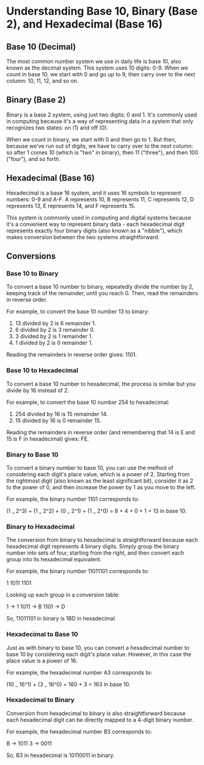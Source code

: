 # Understanding Base 10, Binary (Base 2), and Hexadecimal (Base 16)

## Base 10 (Decimal)

The most common number system we use in daily life is base 10, also known as the decimal system. This system uses 10 digits: 0-9. When we count in base 10, we start with 0 and go up to 9, then carry over to the next column: 10, 11, 12, and so on.

## Binary (Base 2)

Binary is a base 2 system, using just two digits: 0 and 1. It's commonly used in computing because it's a way of representing data in a system that only recognizes two states: on (1) and off (0).

When we count in binary, we start with 0 and then go to 1. But then, because we've run out of digits, we have to carry over to the next column: so after 1 comes 10 (which is "two" in binary), then 11 ("three"), and then 100 ("four"), and so forth.

## Hexadecimal (Base 16)

Hexadecimal is a base 16 system, and it uses 16 symbols to represent numbers: 0-9 and A-F. A represents 10, B represents 11, C represents 12, D represents 13, E represents 14, and F represents 15.

This system is commonly used in computing and digital systems because it's a convenient way to represent binary data - each hexadecimal digit represents exactly four binary digits (also known as a "nibble"), which makes conversion between the two systems straightforward.

## Conversions

### Base 10 to Binary

To convert a base 10 number to binary, repeatedly divide the number by 2, keeping track of the remainder, until you reach 0. Then, read the remainders in reverse order.

For example, to convert the base 10 number 13 to binary:

1. 13 divided by 2 is 6 remainder 1.
2. 6 divided by 2 is 3 remainder 0.
3. 3 divided by 2 is 1 remainder 1.
4. 1 divided by 2 is 0 remainder 1.

Reading the remainders in reverse order gives: 1101.

### Base 10 to Hexadecimal

To convert a base 10 number to hexadecimal, the process is similar but you divide by 16 instead of 2.

For example, to convert the base 10 number 254 to hexadecimal:

1. 254 divided by 16 is 15 remainder 14.
2. 15 divided by 16 is 0 remainder 15.

Reading the remainders in reverse order (and remembering that 14 is E and 15 is F in hexadecimal) gives: FE.

### Binary to Base 10

To convert a binary number to base 10, you can use the method of considering each digit's place value, which is a power of 2. Starting from the rightmost digit (also known as the least significant bit), consider it as 2 to the power of 0, and then increase the power by 1 as you move to the left.

For example, the binary number 1101 corresponds to:

(1 _ 2^3) + (1 _ 2^2) + (0 _ 2^1) + (1 _ 2^0) = 8 + 4 + 0 + 1 = 13 in base 10.

### Binary to Hexadecimal

The conversion from binary to hexadecimal is straightforward because each hexadecimal digit represents 4 binary digits. Simply group the binary number into sets of four, starting from the right, and then convert each group into its hexadecimal equivalent.

For example, the binary number 11011101 corresponds to:

1 1011 1101

Looking up each group in a conversion table:

1 -> 1
1011 -> B
1101 -> D

So, 11011101 in binary is 1BD in hexadecimal.

### Hexadecimal to Base 10

Just as with binary to base 10, you can convert a hexadecimal number to base 10 by considering each digit's place value. However, in this case the place value is a power of 16.

For example, the hexadecimal number A3 corresponds to:

(10 _ 16^1) + (3 _ 16^0) = 160 + 3 = 163 in base 10.

### Hexadecimal to Binary

Conversion from hexadecimal to binary is also straightforward because each hexadecimal digit can be directly mapped to a 4-digit binary number.

For example, the hexadecimal number B3 corresponds to:

B -> 1011
3 -> 0011

So, B3 in hexadecimal is 10110011 in binary.
